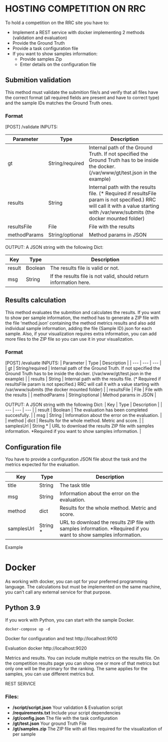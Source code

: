 # HOSTING COMPETITION ON RRC

To hold a competition on the RRC site you have to:
- Implement a REST service with docker implementing 2 methods (validation and evaluation)
- Provide the Ground Truth
- Provide a task configuration file
- If you want to show samples information:
    - Provide samples Zip
    - Enter details on the configuration file


## Submition validation
This method must validate the submition file/s and verify that all files have the correct format (all required fields are present and have to correct type) and the sample IDs matches the Ground Truth ones.

### Format
[POST] /validate
INPUTS:

| Parameter | Type | Description |
| --- | --- | --- |
| gt | String/required | Internal path of the Ground Truth. If not specified the Ground Truth has to be inside the docker. (/var/www/gt/test.json in the example) |
| results | String | Internal path with the results file. (* Required if resultsFile param is not specified.) RRC will call it with a value starting with /var/www/submits (the docker mounted folder) |
| resultsFile | File | File with the results |
| methodParams | String/optional | Method params in JSON |


OUTPUT:
A JSON string with the following Dict:

| Key | Type | Description |
| --- | --- | --- |
| result | Boolean | The results file is valid or not. |
| msg | String | If the results file is not valid, should return information here. |




## Results calculation
This method evaluates the submition and calculates the results. If you want to show per sample information, the method has to generate a ZIP file with the file ‘method.json’ containing the method metrics results and also add individual sample information, adding the file {Sample ID}.json for each sample. Also, if your visualization requires extra information, you can add more files to the ZIP file so you can use it in your visualization.


### Format
[POST] /evaluate
INPUTS:
| Parameter | Type | Description |
| --- | --- | --- |
| gt | String/required | Internal path of the Ground Truth. If not specified the Ground Truth has to be inside the docker. (/var/www/gt/test.json in the example) |
| results | String | Internal path with the results file. (* Required if resultsFile param is not specified.) RRC will call it with a value starting with /var/www/submits (the docker mounted folder) |
| resultsFile | File | File with the results |
| methodParams | String/optional | Method params in JSON |

OUTPUT:
A JSON string with the following Dict:
| Key | Type | Description |
| --- | --- | --- |
| result | Boolean | The evaluation has been completed succesfully. |
| msg | String | Information about the error on the evaluation. |
| method | dict | Results for the whole method. Metric and score. |
| samplesUrl | String * | URL to download the results ZIP file with samples information. *Required if you want to show samples information. |


## Configuration file
You have to provide a configuration JSON file about the task and the metrics expected for the evaluation.

| Key | Type | Description |
| --- | --- | --- |
| title | String | The task title |
| msg | String | Information about the error on the evaluation. |
| method | dict | Results for the whole method. Metric and score. |
| samplesUrl | String * | URL to download the results ZIP file with samples information. *Required if you want to show samples information. |

Example
    

# Docker

As working with docker, you can opt for your preferred programming language. The calculations but must be implemented on the same machine, you can’t call any external service for that purpose.


## Python 3.9
If you work with Python, you can start with the sample Docker.
```
docker-compose up -d
```
Docker for configuration and test
http://localhost:9010

Evaluation docker
http://localhost:9020


Metrics and results.
You can include multiple metrics on the results file. On the competition results page you can show one or more of that metrics but only one will be the primary for the ranking.
The same applies for the samples, you can use different metrics but.


REST SERVICE

<h3>Files: </h3>
<ul>
<li><strong>/script/script.json</strong> Your validation & Evaluation script</li>
<li><strong>/requirements.txt</strong> Include your script dependencies</li>
<li><strong>/gt/config.json</strong> The file with the task configuration</li>
<li><strong>/gt/test.json</strong> Your ground Truth File</li>
<li><strong>/gt/samples.zip</strong> The ZIP file with all files required for the visualization of per sample</li>
</ul>